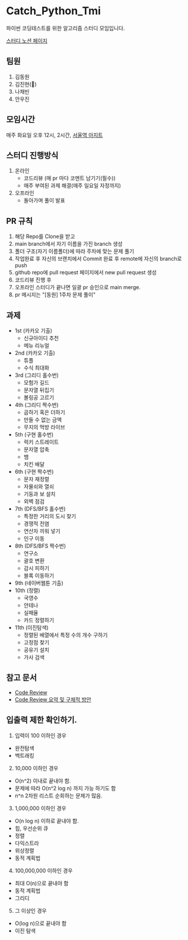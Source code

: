# Catch_Python_Tmi

파이썬 코딩테스트를 위한 알고리즘 스터디 모임입니다.

[스터디 노션 페이지](https://www.notion.so/cd77d4ca02c746eeb00e8d8fc0560b59)

## 팀원

1. 김동원
2. 김진현(👑)
3. 나채빈
4. 안우진

## 모임시간

매주 화요일 오후 12시, 2시간, [서울역 아지트](https://map.naver.com/v5/entry/address/14133799.37361801,4516399.126125481,%EC%84%9C%EC%9A%B8%ED%8A%B9%EB%B3%84%EC%8B%9C%20%EC%9A%A9%EC%82%B0%EA%B5%AC%20%EC%84%9C%EA%B3%84%EB%8F%99%2033-157,jibun?c=14133770.1967795,4516399.9264848,19,0,0,0,dh)

## 스터디 진행방식

1. 온라인
   - 코드리뷰 (매 pr 마다 코멘트 남기기(필수))
   - 매주 부여된 과제 해결(매주 일요일 자정까지)
2. 오프라인
   - 돌아가며 풀이 발표

## PR 규칙

1. 해당 Repo를 Clone을 받고
2. main branch에서 자기 이름을 가진 branch 생성
3. 폴더 구조(자기 이름폴더)에 따라 주차에 맞는 문제 풀기
4. 작업완료 후 자신의 브랜치에서 Commit 완료 후 remote에 자신의 branch로 push
5. github repo에 pull request 페이지에서 new pull request 생성
6. 코드리뷰 진행 후
7. 오프라인 스터디가 끝나면 일괄 pr 승인으로 main merge.
8. pr 메시지는 "[동원] 1주차 문제 풀이"

## 과제

- 1st (카카오 기출)
  + 신규아이디 추천
  + 메뉴 리뉴얼
- 2nd (카카오 기출)
  + 튜플
  + 수식 최대화
- 3rd (그리디 홀수번)
   + 모험가 길드
   + 문자열 뒤집기
   + 볼링공 고르기
- 4th (그리디 짝수번)
   + 곱하기 혹은 더하기
   + 만들 수 없는 금액
   + 무지의 먹방 라이브
- 5th (구현 홀수번)
   + 럭키 스트레이트
   + 문자열 압축
   + 뱀
   + 치킨 배달
- 6th (구현 짝수번)
   + 문자 재정렬
   + 자물쇠와 열쇠
   + 기둥과 보 설치
   + 외벽 점검
- 7th (DFS/BFS 홀수번)
   + 특정한 거리의 도시 찾기
   + 경쟁적 전염
   + 연산자 끼워 넣기
   + 인구 이동
- 8th (DFS/BFS 짝수번)
   + 연구소
   + 괄호 변환
   + 감시 피하기
   + 블록 이동하기
- 9th (네이버웹툰 기출)
- 10th (정렬)
   + 국영수
   + 안테나
   + 실패율
   + 카드 정렬하기
- 11th (이진탐색)
   + 정렬된 배열에서 특정 수의 개수 구하기
   + 고정점 찾기
   + 공유기 설치
   + 가사 검색
   
## 참고 문서

- [Code Review](https://ehddnjs8989.medium.com/%EC%BD%94%EB%93%9C%EB%A6%AC%EB%B7%B0-code-review-ec557ae8168)
- [Code Review 요약 및 구체적 방안](https://ehddnjs8989.medium.com/%EC%BD%94%EB%93%9C%EB%A6%AC%EB%B7%B0-code-review-%EC%9D%98-%EA%B5%AC%EC%B2%B4%EC%A0%81%EC%9D%B8-%EB%B0%A9%EC%95%88-%EB%B0%8F-%EC%A0%81%EC%9A%A9-ad4bd465391b)

## 입출력 제한 확인하기.

1. 입력이 100 이하인 경우

- 완전탐색
- 백트래킹

2. 10,000 이하인 경우

- O(n^2) 이내로 끝내야 함.
- 문제에 따라 O(n^2 log n) 까지 가능 하기도 함
- n^n 2차원 리스트 순회하는 문제가 많음.

3. 1,000,000 이하인 경우

- O(n log n) 이하로 끝내야 함.
- 힙, 우선순위 큐
- 정렬
- 다익스트라
- 위상정렬
- 동적 계획법

4. 100,000,000 이하인 경우

- 최대 O(n)으로 끝내야 함
- 동적 계획법
- 그리디

5. 그 이상인 경우

- O(log n)으로 끝내야 함
- 이진 탐색

